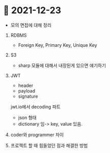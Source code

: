 # 📝 2021-12-23

- 모의 면접에 대해 정리


1. RDBMS
    - Foreign Key, Primary Key, Unique Key

2. S3
    - sharp 모듈에 대해서 내장된게 있으면 얘기하기

3. JWT
    - header
    - payload
    - signature

    jwt.io에서 decoding 파트
    - json 형태
    - dictionary 임-> key, value 있음.

4. coder와 programmer 차이

5. 프로젝트 할 때 힘들었던 점과 해결한 방법 

